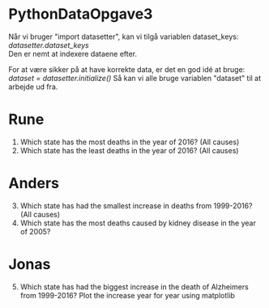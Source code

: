 # PythonDataOpgave3

Når vi bruger "import datasetter", kan vi tilgå variablen dataset_keys: *datasetter.dataset_keys*  
Den er nemt at indexere dataene efter.

For at være sikker på at have korrekte data, er det en god idé at bruge: *dataset = datasetter.initialize()*
Så kan vi alle bruge variablen "dataset" til at arbejde ud fra.

# Rune
1. Which state has the most deaths in the year of 2016? (All causes)
2. Which state has the least deaths in the year of 2016? (All causes)

# Anders

3. Which state has had the smallest increase in deaths from 1999-2016? (All causes)
4. Which state has the most deaths caused by kidney disease in the year of 2005?

# Jonas

5. Which state has had the biggest increase in the death of Alzheimers from 1999-2016? Plot the increase year for year using matplotlib
